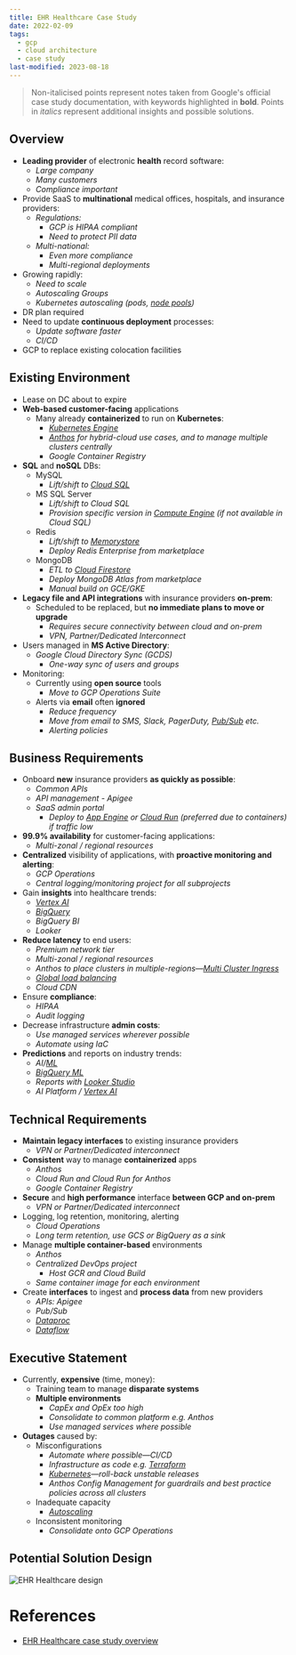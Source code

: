 ```yaml
---
title: EHR Healthcare Case Study
date: 2022-02-09
tags:
  - gcp
  - cloud architecture
  - case study
last-modified: 2023-08-18
---
```


> Non-italicised points represent notes taken from Google's official case study documentation, with keywords highlighted in **bold**.
> Points in *italics* represent additional insights and possible solutions.

## Overview

- **Leading provider** of electronic **health** record software:
	- *Large company*
	- *Many customers*
	- *Compliance important*
- Provide SaaS to **multinational** medical offices, hospitals, and insurance providers:
	- *Regulations:*
		- *GCP is HIPAA compliant*
		- *Need to protect PII data*
	- *Multi-national:*
		- *Even more compliance*
		- *Multi-regional deployments*
- Growing rapidly:
	- *Need to scale*
	- *Autoscaling Groups*
	- *Kubernetes autoscaling (pods, [node pools](notes/GKE%20Cluster%20Autoscaling.md))*
- DR plan required
- Need to update **continuous deployment** processes:
	- *Update software faster*
	- *CI/CD*
- GCP to replace existing colocation facilities

## Existing Environment

- Lease on DC about to expire
- **Web-based customer-facing** applications
	- Many already **containerized** to run on **Kubernetes**:
		- *[Kubernetes Engine](notes/GCP%20Kubernetes%20Engine%20(GKE).md)*
		- *[Anthos](notes/GCP%20Anthos.md) for hybrid-cloud use cases, and to manage multiple clusters centrally*
		- *Google Container Registry*
- **SQL** and **noSQL** DBs:
	- MySQL
		- *Lift/shift to [Cloud SQL](notes/GCP%20Cloud%20SQL.md)*
	- MS SQL Server
		- *Lift/shift to Cloud SQL*
		- *Provision specific version in [Compute Engine](notes/GCP%20Compute%20Engine.md) (if not available in Cloud SQL)*
	- Redis
		- *Lift/shift to [Memorystore](notes/GCP%20Memorystore.md)*
		- *Deploy Redis Enterprise from marketplace*
	- MongoDB
		- *ETL to [Cloud Firestore](notes/GCP%20Cloud%20Firestore.md)*
		- *Deploy MongoDB Atlas from marketplace*
		- *Manual build on GCE/GKE*
- **Legacy file and API integrations** with insurance providers **on-prem**:
	- Scheduled to be replaced, but **no immediate plans to move or upgrade**
		- *Requires secure connectivity between cloud and on-prem*
		- *VPN, Partner/Dedicated Interconnect*
- Users managed in **MS Active Directory**:
	- *Google Cloud Directory Sync (GCDS)*
		- *One-way sync of users and groups*
- Monitoring:
	- Currently using **open source** tools
		- *Move to GCP Operations Suite*
	- Alerts via **email** often **ignored**
		- *Reduce frequency*
		- *Move from email to SMS, Slack, PagerDuty, [Pub/Sub](notes/GCP%20Pub%20Sub.md) etc.*
		- *Alerting policies*

## Business Requirements

- Onboard **new** insurance providers **as quickly as possible**:
	- *Common APIs*
	- *API management - Apigee*
	- *SaaS admin portal*
		- *Deploy to [App Engine](notes/GCP%20App%20Engine.md) or [Cloud Run](notes/GCP%20Cloud%20Run.md) (preferred due to containers) if traffic low*
- **99.9% availability** for customer-facing applications:
	- *Multi-zonal / regional resources*
- **Centralized** visibility of applications, with **proactive monitoring and alerting**:
	- *GCP Operations*
	- *Central logging/monitoring project for all subprojects*
- Gain **insights** into healthcare trends:
	- *[Vertex AI](notes/moc/GCP%20Vertex%20AI.md)*
	- *[BigQuery](notes/GCP%20BigQuery.md)*
	- *BigQuery BI*
	- *Looker*
- **Reduce latency** to end users:
	- *Premium network tier*
	- *Multi-zonal / regional resources*
	- *Anthos to place clusters in multiple-regions—[Multi Cluster Ingress](notes/Multi%20Cluster%20Ingress.md)*
	- *[Global load balancing](notes/GCP%20Load%20Balancing.md)*
	- *Cloud CDN*
- Ensure **compliance**:
	- *HIPAA*
	- *Audit logging*
- Decrease infrastructure **admin costs**:
	- *Use managed services wherever possible*
	- *Automate using IaC*
- **Predictions** and reports on industry trends:
	- *AI/[ML](notes/Machine%20Learning.md)*
	- *[BigQuery ML](notes/GCP%20BigQuery%20ML.md)*
	- *Reports with [Looker Studio](notes/Google%20Looker%20Studio.md)*
	- *AI Platform / [Vertex AI](notes/moc/GCP%20Vertex%20AI.md)*

## Technical Requirements

- **Maintain legacy interfaces** to existing insurance providers
	- *VPN or Partner/Dedicated interconnect*
- **Consistent** way to manage **containerized** apps
	- *Anthos*
	- *Cloud Run and Cloud Run for Anthos*
	- *Google Container Registry*
- **Secure** and **high performance** interface **between GCP and on-prem**
	- *VPN or Partner/Dedicated interconnect*
- Logging, log retention, monitoring, alerting
	- *Cloud Operations*
	- *Long term retention, use GCS or BigQuery as a sink*
- Manage **multiple container-based** environments
	- *Anthos*
	- *Centralized DevOps project*
		- *Host GCR and Cloud Build*
	- *Same container image for each environment*
- Create **interfaces** to ingest and **process data** from new providers
	- *APIs: Apigee*
	- *Pub/Sub*
	- *[Dataproc](notes/GCP%20Dataproc.md)*
	- *[Dataflow](notes/GCP%20Dataflow.md)*

## Executive Statement

- Currently, **expensive** (time, money):
	- Training team to manage **disparate systems**
	- **Multiple environments**
		- *CapEx and OpEx too high*
		- *Consolidate to common platform e.g. Anthos*
		- *Use managed services where possible*
- **Outages** caused by:
	- Misconfigurations
		- *Automate where possible—CI/CD*
		- *Infrastructure as code e.g. [Terraform](notes/moc/Terraform.md)*
		- *[Kubernetes](notes/moc/Kubernetes.md)—roll-back unstable releases*
		- *Anthos Config Management for guardrails and best practice policies across all clusters*
	- Inadequate capacity
		- *[Autoscaling](notes/GCP%20Compute%20Autoscaling.md)*
	- Inconsistent monitoring
		- *Consolidate onto GCP Operations*

## Potential Solution Design

![EHR Healthcare design](files/ehr_healthcare_design.svg)

# References

- [EHR Healthcare case study overview](https://services.google.com/fh/files/blogs/master_case_study_ehr_healthcare.pdf)
